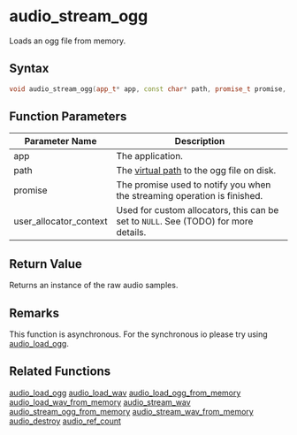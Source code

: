 # audio_stream_ogg

Loads an ogg file from memory.

## Syntax

```cpp
void audio_stream_ogg(app_t* app, const char* path, promise_t promise, void* user_allocator_context = NULL);
```

## Function Parameters

Parameter Name | Description
--- | ---
app | The application.
path | The [virtual path](https://github.com/RandyGaul/cute_framework/blob/master/doc/fill_me_in) to the ogg file on disk.
promise | The promise used to notify you when the streaming operation is finished.
user_allocator_context | Used for custom allocators, this can be set to `NULL`. See (TODO) for more details.

## Return Value

Returns an instance of the raw audio samples.

## Remarks

This function is asynchronous. For the synchronous io please try using [audio_load_ogg](https://github.com/RandyGaul/cute_framework/blob/master/doc/audio/audio/audio_load_ogg.md).

## Related Functions

[audio_load_ogg](https://github.com/RandyGaul/cute_framework/blob/master/doc/audio/audio/audio_load_ogg.md)
[audio_load_wav](https://github.com/RandyGaul/cute_framework/blob/master/doc/audio/audio/audio_load_wav.md)
[audio_load_ogg_from_memory](https://github.com/RandyGaul/cute_framework/blob/master/doc/audio/audio/audio_load_ogg_from_memory.md)
[audio_load_wav_from_memory](https://github.com/RandyGaul/cute_framework/blob/master/doc/audio/audio/audio_load_wav_from_memory.md)
[audio_stream_wav](https://github.com/RandyGaul/cute_framework/blob/master/doc/audio/audio/audio_stream_wav.md)
[audio_stream_ogg_from_memory](https://github.com/RandyGaul/cute_framework/blob/master/doc/audio/audio/audio_stream_ogg_from_memory.md)
[audio_stream_wav_from_memory](https://github.com/RandyGaul/cute_framework/blob/master/doc/audio/audio/audio_stream_wav_from_memory.md)
[audio_destroy](https://github.com/RandyGaul/cute_framework/blob/master/doc/audio/audio/audio_destroy.md)
[audio_ref_count](https://github.com/RandyGaul/cute_framework/blob/master/doc/audio/audio/audio_ref_count.md)
